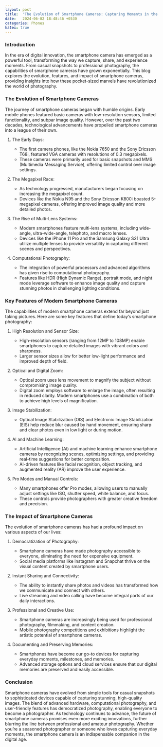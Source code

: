 ```yaml
---
layout: post
title:  "The Evolution of Smartphone Cameras: Capturing Moments in the Digital Age"
date:   2024-06-02 18:48:46 +0530
categories: Phones
katex: true
---
```


### Introduction
In the era of digital innovation, the smartphone camera has emerged as a powerful tool, transforming the way we capture, share, and experience moments. From casual snapshots to professional photography, the capabilities of smartphone cameras have grown exponentially. This blog explores the evolution, features, and impact of smartphone cameras, providing insights into how these pocket-sized marvels have revolutionized the world of photography.

### The Evolution of Smartphone Cameras
The journey of smartphone cameras began with humble origins. Early mobile phones featured basic cameras with low-resolution sensors, limited functionality, and subpar image quality. However, over the past two decades, technological advancements have propelled smartphone cameras into a league of their own.

1. The Early Days:

    * The first camera phones, like the Nokia 7650 and the Sony Ericsson T68i, featured VGA cameras with resolutions of 0.3 megapixels.
    * These cameras were primarily used for basic snapshots and MMS (Multimedia Messaging Service), offering limited control over image settings.

2. The Megapixel Race:

    * As technology progressed, manufacturers began focusing on increasing the megapixel count.
    * Devices like the Nokia N95 and the Sony Ericsson K800i boasted 5-megapixel cameras, offering improved image quality and more detailed photos.

3. The Rise of Multi-Lens Systems:

    * Modern smartphones feature multi-lens systems, including wide-angle, ultra-wide-angle, telephoto, and macro lenses.
    * Devices like the iPhone 11 Pro and the Samsung Galaxy S21 Ultra utilize multiple lenses to provide versatility in capturing different scenes and perspectives.

4. Computational Photography:

    * The integration of powerful processors and advanced algorithms has given rise to computational photography.
    * Features like HDR (High Dynamic Range), portrait mode, and night mode leverage software to enhance image quality and capture stunning photos in challenging lighting conditions.

### Key Features of Modern Smartphone Cameras
The capabilities of modern smartphone cameras extend far beyond just taking pictures. Here are some key features that define today’s smartphone photography:

1. High Resolution and Sensor Size:

    * High-resolution sensors (ranging from 12MP to 108MP) enable smartphones to capture detailed images with vibrant colors and sharpness.
    * Larger sensor sizes allow for better low-light performance and improved depth of field.

2. Optical and Digital Zoom:

    * Optical zoom uses lens movement to magnify the subject without compromising image quality.
    * Digital zoom employs software to enlarge the image, often resulting in reduced clarity. Modern smartphones use a combination of both to achieve high levels of magnification.

3. Image Stabilization:

    * Optical Image Stabilization (OIS) and Electronic Image Stabilization (EIS) help reduce blur caused by hand movement, ensuring sharp and clear photos even in low light or during motion.

4. AI and Machine Learning:

    * Artificial Intelligence (AI) and machine learning enhance smartphone cameras by recognizing scenes, optimizing settings, and providing real-time suggestions for better composition.
    * AI-driven features like facial recognition, object tracking, and augmented reality (AR) improve the user experience.

5. Pro Modes and Manual Controls:

    * Many smartphones offer Pro modes, allowing users to manually adjust settings like ISO, shutter speed, white balance, and focus.
    * These controls provide photographers with greater creative freedom and precision.

### The Impact of Smartphone Cameras
The evolution of smartphone cameras has had a profound impact on various aspects of our lives:

1. Democratization of Photography:

    * Smartphone cameras have made photography accessible to everyone, eliminating the need for expensive equipment.
    * Social media platforms like Instagram and Snapchat thrive on the visual content created by smartphone users.

2. Instant Sharing and Connectivity:

    * The ability to instantly share photos and videos has transformed how we communicate and connect with others.
    * Live streaming and video calling have become integral parts of our daily interactions.

3. Professional and Creative Use:

    * Smartphone cameras are increasingly being used for professional photography, filmmaking, and content creation.
    * Mobile photography competitions and exhibitions highlight the artistic potential of smartphone cameras.

4. Documenting and Preserving Memories:

    * Smartphones have become our go-to devices for capturing everyday moments, milestones, and memories.
    * Advanced storage options and cloud services ensure that our digital memories are preserved and easily accessible.

### Conclusion
Smartphone cameras have evolved from simple tools for casual snapshots to sophisticated devices capable of capturing stunning, high-quality images. The blend of advanced hardware, computational photography, and user-friendly features has democratized photography, enabling everyone to become a photographer. As technology continues to advance, the future of smartphone cameras promises even more exciting innovations, further blurring the line between professional and amateur photography. Whether you’re a seasoned photographer or someone who loves capturing everyday moments, the smartphone camera is an indispensable companion in the digital age.